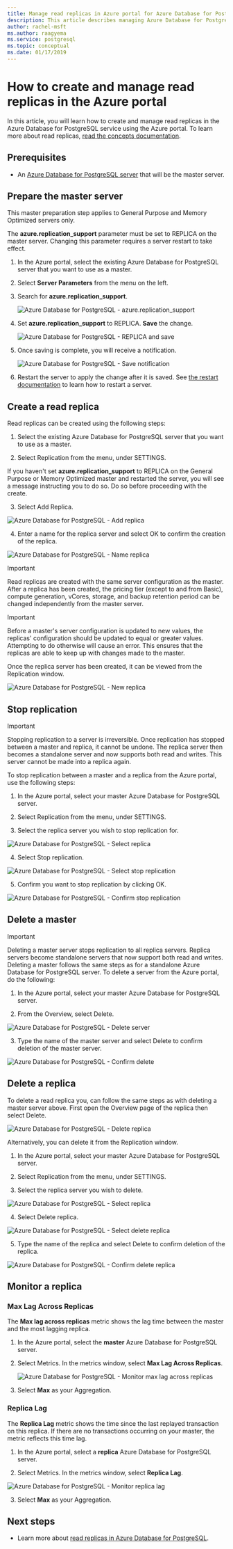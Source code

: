```yaml
---
title: Manage read replicas in Azure portal for Azure Database for PostgreSQL
description: This article describes managing Azure Database for PostgreSQL read replicas in Azure portal.
author: rachel-msft
ms.author: raagyema
ms.service: postgresql
ms.topic: conceptual
ms.date: 01/17/2019
---
```


# How to create and manage read replicas in the Azure portal
In this article, you will learn how to create and manage read replicas in the Azure Database for PostgreSQL service using the Azure portal. To learn more about read replicas, [read the concepts documentation](concepts-read-replicas.md).

## Prerequisites
- An [Azure Database for PostgreSQL server](quickstart-create-server-database-portal.md) that will be the master server.

## Prepare the master server
This master preparation step applies to General Purpose and Memory Optimized servers only.

The **azure.replication_support** parameter must be set to REPLICA on the master server. Changing this parameter requires a server restart to take effect.

1. In the Azure portal, select the existing Azure Database for PostgreSQL server that you want to use as a master.

2. Select **Server Parameters** from the menu on the left.

3. Search for **azure.replication_support**.

   ![Azure Database for PostgreSQL - azure.replication_support](./media/howto-read-replicas-portal/azure-replication-parameter.png)

4. Set **azure.replication_support** to REPLICA. **Save** the change.

   ![Azure Database for PostgreSQL - REPLICA and save](./media/howto-read-replicas-portal/save-parameter-replica.png)

5. Once saving is complete, you will receive a notification.

   ![Azure Database for PostgreSQL - Save notification](./media/howto-read-replicas-portal/parameter-save-notification.png)

6. Restart the server to apply the change after it is saved. See [the restart documentation](howto-restart-server-portal.md) to learn how to restart a server.

## Create a read replica
Read replicas can be created using the following steps:
1.	Select the existing Azure Database for PostgreSQL server that you want to use as a master. 

2.	Select Replication from the menu, under SETTINGS.

   If you haven't set **azure.replication_support** to REPLICA on the General Purpose or Memory Optimized master and restarted the server, you will see a message instructing you to do so. Do so before proceeding with the create.

3.	Select Add Replica.

   ![Azure Database for PostgreSQL - Add replica](./media/howto-read-replicas-portal/add-replica.png)

4.	Enter a name for the replica server and select OK to confirm the creation of the replica.

   ![Azure Database for PostgreSQL - Name replica](./media/howto-read-replicas-portal/name-replica.png) 

> [!IMPORTANT]
> Read replicas are created with the same server configuration as the master. After a replica has been created, the pricing tier (except to and from Basic), compute generation, vCores, storage, and backup retention period can be changed independently from the master server.

> [!IMPORTANT]
> Before a master's server configuration is updated to new values, the replicas' configuration should be updated to equal or greater values. Attempting to do otherwise will cause an error. This ensures that the replicas are able to keep up with changes made to the master. 


Once the replica server has been created, it can be viewed from the Replication window.

![Azure Database for PostgreSQL - New replica](./media/howto-read-replicas-portal/list-replica.png)
 

## Stop replication

> [!IMPORTANT]
> Stopping replication to a server is irreversible. Once replication has stopped between a master and replica, it cannot be undone. The replica server then becomes a standalone server and now supports both read and writes. This server cannot be made into a replica again.

To stop replication between a master and a replica from the Azure portal, use the following steps:
1.	In the Azure portal, select your master Azure Database for PostgreSQL server.

2.	Select Replication from the menu, under SETTINGS.

3.	Select the replica server you wish to stop replication for.

   ![Azure Database for PostgreSQL - Select replica](./media/howto-read-replicas-portal/select-replica.png)
 
4.	Select Stop replication.

   ![Azure Database for PostgreSQL - Select stop replication](./media/howto-read-replicas-portal/select-stop-replication.png)
 
5.	Confirm you want to stop replication by clicking OK.

   ![Azure Database for PostgreSQL - Confirm stop replication](./media/howto-read-replicas-portal/confirm-stop-replication.png)
 

## Delete a master

> [!IMPORTANT]
> Deleting a master server stops replication to all replica servers. Replica servers become standalone servers that now support both read and writes.
Deleting a master follows the same steps as for a standalone Azure Database for PostgreSQL server. To delete a server from the Azure portal, do the following:

1.	In the Azure portal, select your master Azure Database for PostgreSQL server.

2.	From the Overview, select Delete.

   ![Azure Database for PostgreSQL - Delete server](./media/howto-read-replicas-portal/delete-server.png)
 
3.	Type the name of the master server and select Delete to confirm deletion of the master server.

   ![Azure Database for PostgreSQL - Confirm delete](./media/howto-read-replicas-portal/confirm-delete.png)
 

## Delete a replica
To delete a read replica you, can follow the same steps as with deleting a master server above. First open the Overview page of the replica then select Delete.

   ![Azure Database for PostgreSQL - Delete replica](./media/howto-read-replicas-portal/delete-replica.png)
 
Alternatively, you can delete it from the Replication window.
1.	In the Azure portal, select your master Azure Database for PostgreSQL server.

2.	Select Replication from the menu, under SETTINGS.

3.	Select the replica server you wish to delete. 

   ![Azure Database for PostgreSQL - Select replica](./media/howto-read-replicas-portal/select-replica.png)
 
4.	Select Delete replica.

   ![Azure Database for PostgreSQL - Select delete replica](./media/howto-read-replicas-portal/select-delete-replica.png)
 
5.	Type the name of the replica and select Delete to confirm deletion of the replica.

   ![Azure Database for PostgreSQL - Confirm delete replica](./media/howto-read-replicas-portal/confirm-delete-replica.png)
 

## Monitor a replica
### Max Lag Across Replicas
The **Max lag across replicas** metric shows the lag time between the master and the most lagging replica. 

1.	In the Azure portal, select the **master** Azure Database for PostgreSQL server.

2.	Select Metrics. In the metrics window, select **Max Lag Across Replicas**.

    ![Azure Database for PostgreSQL - Monitor max lag across replicas](./media/howto-read-replicas-portal/select-max-lag.png)
 
3.	Select **Max** as your Aggregation. 

### Replica Lag
The **Replica Lag** metric shows the time since the last replayed transaction on this replica. If there are no transactions occurring on your master, the metric reflects this time lag.

1.	In the Azure portal, select a **replica** Azure Database for PostgreSQL server.

2.	Select Metrics. In the metrics window, select **Replica Lag**.

   ![Azure Database for PostgreSQL - Monitor replica lag](./media/howto-read-replicas-portal/select-replica-lag.png)
 
3.	Select **Max** as your Aggregation. 
 
## Next steps
- Learn more about [read replicas in Azure Database for PostgreSQL](concepts-read-replicas.md).